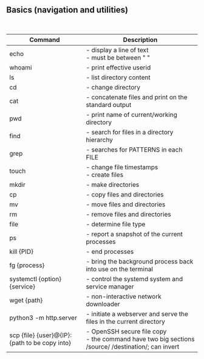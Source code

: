 ## Basics (navigation and utilities)
​

Command|Description
--------------|----------------
echo|- display a line of text<br>- must be between " "
whoami|- print effective userid
ls|- list directory content
cd|- change directory
cat|- concatenate files and print on the standard output
pwd|- print name of current/working directory
find|- search for files in a directory hierarchy
grep|- searches for PATTERNS in each FILE
touch|- change file timestamps<br>- create files
mkdir|- make directories
cp|- copy files and directories
mv|- move files and directories
rm|- remove files and directories
file|- determine file type
ps|- report a snapshot of the current processes
kill {PID}|- end processes
fg {process}|- bring the background process back into use on the terminal
systemctl {option} {service}|- control the systemd system and service manager
wget {path}|- non-interactive network downloader
python3 -m http.server|- initiate a webserver and serve the files in the current directory
scp {file} {user}@{IP}:{path to be copy into}|- OpenSSH secure file copy<br>- the command have two big sections /source/ /destination/; can invert